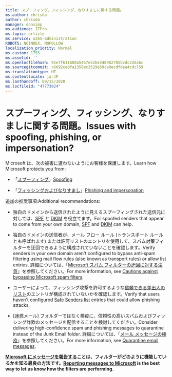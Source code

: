 ```yaml
---
title: スプーフィング、フィッシング、なりすましに関する問題。
ms.author: chrisda
author: chrisda
manager: dansimp
ms.audience: ITPro
ms.topic: article
ms.service: o365-administration
ROBOTS: NOINDEX, NOFOLLOW
localization_priority: Normal
ms.custom: 1755
ms.assetid: ''
ms.openlocfilehash: 92e7f611b08a5457e52be248982785b2dc2ddabc
ms.sourcegitcommit: c6692ce0fa1358ec3529e59ca0ecdfdea4cdc759
ms.translationtype: HT
ms.contentlocale: ja-JP
ms.lasthandoff: 09/15/2020
ms.locfileid: "47773024"
---
```

# <a name="issues-with-spoofing-phishing-or-impersonation"></a><span data-ttu-id="34f04-102">スプーフィング、フィッシング、なりすましに関する問題。</span><span class="sxs-lookup"><span data-stu-id="34f04-102">Issues with spoofing, phishing, or impersonation?</span></span>

<span data-ttu-id="34f04-103">Microsoft は、次の被害に遭わないようにお客様を保護します。</span><span class="sxs-lookup"><span data-stu-id="34f04-103">Learn how Microsoft protects you from:</span></span>

- <span data-ttu-id="34f04-104">「[スプーフィング](https://docs.microsoft.com/microsoft-365/security/office-365-security/anti-spoofing-protection)」</span><span class="sxs-lookup"><span data-stu-id="34f04-104">[Spoofing](https://docs.microsoft.com/microsoft-365/security/office-365-security/anti-spoofing-protection)</span></span>

- <span data-ttu-id="34f04-105">「[フィッシングおよびなりすまし](https://docs.microsoft.com/microsoft-365/security/office-365-security/atp-anti-phishing)」</span><span class="sxs-lookup"><span data-stu-id="34f04-105">[Phishing and impersonation](https://docs.microsoft.com/microsoft-365/security/office-365-security/atp-anti-phishing)</span></span>

<span data-ttu-id="34f04-106">追加の推奨事項:</span><span class="sxs-lookup"><span data-stu-id="34f04-106">Additional recommendations:</span></span>

- <span data-ttu-id="34f04-107">独自のドメインから送信されたように見えるスプーフィングされた送信元に対しては、[SPF](https://docs.microsoft.com/microsoft-365/security/office-365-security/set-up-spf-in-office-365-to-help-prevent-spoofing) と [DKIM](https://docs.microsoft.com/microsoft-365/security/office-365-security/use-dkim-to-validate-outbound-email) を役立てます。</span><span class="sxs-lookup"><span data-stu-id="34f04-107">For spoofed senders that appear to come from your own domain, [SPF](https://docs.microsoft.com/microsoft-365/security/office-365-security/set-up-spf-in-office-365-to-help-prevent-spoofing) and [DKIM](https://docs.microsoft.com/microsoft-365/security/office-365-security/use-dkim-to-validate-outbound-email) can help.</span></span>

- <span data-ttu-id="34f04-108">独自のドメインの送信者が、メール フロー ルール (トランスポート ルールとも呼ばれます) または許可リストのエントリを使用して、スパム対策フィルターを迂回できるように構成されていないことを確認します。</span><span class="sxs-lookup"><span data-stu-id="34f04-108">Verify senders in your own domain aren't configured to bypass anti-spam filtering using mail flow rules (also known as transport rules) or allow list entries.</span></span> <span data-ttu-id="34f04-109">詳細については、「[Microsoft スパム フィルターの迂回に対する注意](https://docs.microsoft.com/exchange/troubleshoot/antispam/cautions-against-bypassing-spam-filters)」を参照してください。</span><span class="sxs-lookup"><span data-stu-id="34f04-109">For more information, see [Cautions against bypassing Microsoft spam filters](https://docs.microsoft.com/exchange/troubleshoot/antispam/cautions-against-bypassing-spam-filters).</span></span>

- <span data-ttu-id="34f04-110">ユーザーによって、フィッシング攻撃を許可するような[信頼できる差出人のリスト](https://support.office.com/article/BE1BAEA0-BEAB-4A30-B968-9004332336CE)のエントリが構成されていないかを確認します。</span><span class="sxs-lookup"><span data-stu-id="34f04-110">Verify that users haven't configured [Safe Senders list](https://support.office.com/article/BE1BAEA0-BEAB-4A30-B968-9004332336CE) entries that could allow phishing attacks.</span></span>

- <span data-ttu-id="34f04-111">[迷惑メール] フォルダーではなく検疫に、信頼性の高いスパムおよびフィッシング詐欺のメッセージを配信することを検討してください。</span><span class="sxs-lookup"><span data-stu-id="34f04-111">Consider delivering high-confidence spam and phishing messages to quarantine instead of the Junk Email folder.</span></span> <span data-ttu-id="34f04-112">詳細については、「[メール メッセージの検疫](https://docs.microsoft.com/microsoft-365/security/office-365-security/quarantine-email-messages)」を参照してください。</span><span class="sxs-lookup"><span data-stu-id="34f04-112">For more information, see [Quarantine email messages](https://docs.microsoft.com/microsoft-365/security/office-365-security/quarantine-email-messages).</span></span>

<span data-ttu-id="34f04-113">**[Microsoft にメッセージを報告する](https://support.office.com/article/b5caa9f1-cdf3-4443-af8c-ff724ea719d2)ことは、フィルターがどのように機能しているかを知る最良の方法です。**</span><span class="sxs-lookup"><span data-stu-id="34f04-113">**[Reporting messages to Microsoft](https://support.office.com/article/b5caa9f1-cdf3-4443-af8c-ff724ea719d2) is the best way to let us know how the filters are performing.**</span></span>
